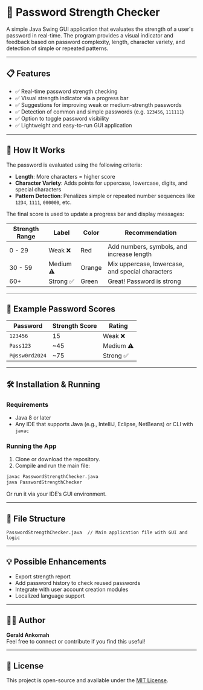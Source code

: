 
# 🔐 Password Strength Checker

A simple Java Swing GUI application that evaluates the strength of a user's password in real-time. The program provides a visual indicator and feedback based on password complexity, length, character variety, and detection of simple or repeated patterns.

---

## 📋 Features

- ✅ Real-time password strength checking
- ✅ Visual strength indicator via a progress bar
- ✅ Suggestions for improving weak or medium-strength passwords
- ✅ Detection of common and simple passwords (e.g. `123456`, `111111`)
- ✅ Option to toggle password visibility
- ✅ Lightweight and easy-to-run GUI application

---

## 🧠 How It Works

The password is evaluated using the following criteria:

- **Length**: More characters = higher score
- **Character Variety**: Adds points for uppercase, lowercase, digits, and special characters
- **Pattern Detection**: Penalizes simple or repeated number sequences like `1234`, `1111`, `000000`, etc.

The final score is used to update a progress bar and display messages:

| Strength Range | Label         | Color    | Recommendation                                  |
|----------------|---------------|----------|--------------------------------------------------|
| 0 - 29         | Weak ❌        | Red      | Add numbers, symbols, and increase length        |
| 30 - 59        | Medium ⚠️      | Orange   | Mix uppercase, lowercase, and special characters |
| 60+            | Strong ✅      | Green    | Great! Password is strong                        |

---

## 🧪 Example Password Scores

| Password       | Strength Score | Rating  |
|----------------|----------------|---------|
| `123456`       | 15             | Weak ❌  |
| `Pass123`      | ~45            | Medium ⚠️ |
| `P@ssw0rd2024` | ~75            | Strong ✅ |

---

## 🛠️ Installation & Running

### Requirements
- Java 8 or later
- Any IDE that supports Java (e.g., IntelliJ, Eclipse, NetBeans) or CLI with `javac`

### Running the App
1. Clone or download the repository.
2. Compile and run the main file:

```bash
javac PasswordStrengthChecker.java
java PasswordStrengthChecker
```

Or run it via your IDE’s GUI environment.

---

## 📂 File Structure

```
PasswordStrengthChecker.java  // Main application file with GUI and logic
```

---

## 💡 Possible Enhancements

- Export strength report
- Add password history to check reused passwords
- Integrate with user account creation modules
- Localized language support

---

## 🧑‍💻 Author

**Gerald Ankomah**  
Feel free to connect or contribute if you find this useful!

---

## 📄 License

This project is open-source and available under the [MIT License](https://opensource.org/licenses/MIT).

